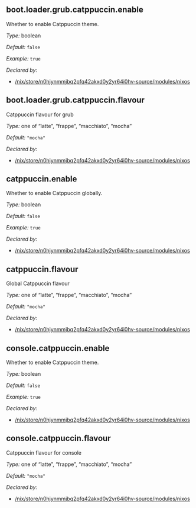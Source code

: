 ## boot\.loader\.grub\.catppuccin\.enable

Whether to enable Catppuccin theme\.



*Type:*
boolean



*Default:*
` false `



*Example:*
` true `

*Declared by:*
 - [/nix/store/n0hjynmmjbq2pfq42akxd0y2yr64i0hv-source/modules/nixos](file:///nix/store/n0hjynmmjbq2pfq42akxd0y2yr64i0hv-source/modules/nixos)



## boot\.loader\.grub\.catppuccin\.flavour



Catppuccin flavour for grub



*Type:*
one of “latte”, “frappe”, “macchiato”, “mocha”



*Default:*
` "mocha" `

*Declared by:*
 - [/nix/store/n0hjynmmjbq2pfq42akxd0y2yr64i0hv-source/modules/nixos](file:///nix/store/n0hjynmmjbq2pfq42akxd0y2yr64i0hv-source/modules/nixos)



## catppuccin\.enable



Whether to enable Catppuccin globally\.



*Type:*
boolean



*Default:*
` false `



*Example:*
` true `

*Declared by:*
 - [/nix/store/n0hjynmmjbq2pfq42akxd0y2yr64i0hv-source/modules/nixos](file:///nix/store/n0hjynmmjbq2pfq42akxd0y2yr64i0hv-source/modules/nixos)



## catppuccin\.flavour



Global Catppuccin flavour



*Type:*
one of “latte”, “frappe”, “macchiato”, “mocha”



*Default:*
` "mocha" `

*Declared by:*
 - [/nix/store/n0hjynmmjbq2pfq42akxd0y2yr64i0hv-source/modules/nixos](file:///nix/store/n0hjynmmjbq2pfq42akxd0y2yr64i0hv-source/modules/nixos)



## console\.catppuccin\.enable



Whether to enable Catppuccin theme\.



*Type:*
boolean



*Default:*
` false `



*Example:*
` true `

*Declared by:*
 - [/nix/store/n0hjynmmjbq2pfq42akxd0y2yr64i0hv-source/modules/nixos](file:///nix/store/n0hjynmmjbq2pfq42akxd0y2yr64i0hv-source/modules/nixos)



## console\.catppuccin\.flavour



Catppuccin flavour for console



*Type:*
one of “latte”, “frappe”, “macchiato”, “mocha”



*Default:*
` "mocha" `

*Declared by:*
 - [/nix/store/n0hjynmmjbq2pfq42akxd0y2yr64i0hv-source/modules/nixos](file:///nix/store/n0hjynmmjbq2pfq42akxd0y2yr64i0hv-source/modules/nixos)


